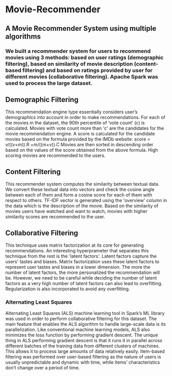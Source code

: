 # Movie-Recommender
## A Movie Recommender System using multiple algorithms
### We built a recommender system for users to recommend movies using 3 methods: based on user ratings (demographic filtering), based on similarity of movie description (content-based filtering) and based on ratings provided by user for different movies (collaborative filtering). Apache Spark was used to process the large dataset.

## Demographic Filtering
This recommendation engine type essentially considers user’s demographics into account in order to make recommendations. For each of the movies in the dataset, the 90th percentile of ‘vote count’ (c) is calculated. Movies with vote count more than 'c' are the candidates for the movie recommendation engine. A score is calculated for the candidate movies based on the formula provided by the IMDb website: score = v/((v+m)).R +m/((m+v)).C
Movies are then sorted in descending order based on the values of the score obtained from the above formula. High scoring movies are recommended to the users.

## Content Filtering
This recommender system computes the similarity between textual data. We convert these textual data into vectors and check the cosine angle between each of them and form a cosine score for each of them with respect to others. TF-IDF vector is generated using the 'overview' column in the data which is the description of the movie. Based on the similarity of movies users have watched and want to watch, movies with higher similarity scores are recommended to the user.

## Collaborative Filtering
This technique uses matrix factorization at its core for generating recommendations. An interesting hyperprameter that separates this technique from the rest is the 'latent factors'. Latent factors capture the users' tastes and biases. Matrix factorization uses these latent factors to represent user tastes and biases in a lower dimension. The more the number of latent factors, the more personalized the recommendation will be. However, we need to be careful while deciding the number of latent factors as a very high number of latent factors can also lead to overfitting. Regularization is also incorporated to avoid any overfitting.
### Alternating Least Squares
Alternating Least Squares (ALS) machine learning tool in Spark’s ML library was used in order to perform collaborative filtering for this dataset. The main feature that enables the ALS algorithm to handle large-scale data is its parallelization. Like conventional machine learning models, ALS also minimizes the loss function by performing gradient descent. The unique thing in ALS performing gradient descent is that it runs it in parallel across different batches of the training data from different clusters of machines. This allows it to process large amounts of data relatively easily. Item-based filtering was performed over user-based filtering as the nature of users is usually unpredictable and dynamic with time, while items’ characteristics don’t change over a period of time. 
